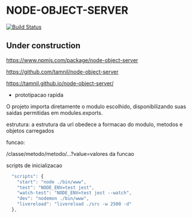 # NODE-OBJECT-SERVER

  [![Build Status](https://travis-ci.org/tamnil/node-object-server.svg?branch=master)](https://travis-ci.org/tamnil/node-object-server)

## Under construction

https://www.npmjs.com/package/node-object-server

https://github.com/tamnil/node-object-server

https://tamnil.github.io/node-object-server/



- prototipacao rapida


O projeto importa diretamente o modulo escolhido, disponibilizando suas saidas permitidas em modules.exports.

estrutura:
a estrutura da url obedece a formacao do modulo, metodos e objetos carregados


funcao:

/classe/metodo/metodo/...?value=valores da funcao



scripts de inicializacao
```javascript
  "scripts": {
    "start": "node ./bin/www",
    "test": "NODE_ENV=test jest",
    "watch-test": "NODE_ENV=test jest --watch",
    "dev": "nodemon ./bin/www",
    "livereload": "livereload ./src -w 2500 -d"
  },
  
 ```
